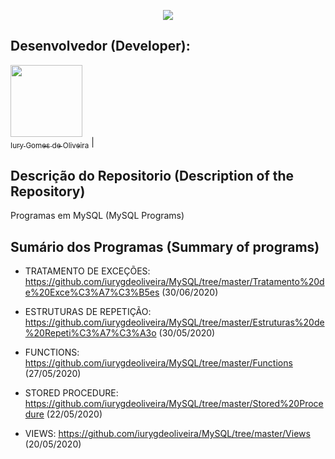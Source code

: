 <p align="center">
  <img src="https://github.com/iurygdeoliveira/MySQL/blob/master/Capa.png">
</p>

## Desenvolvedor (Developer):

[<img src="https://avatars3.githubusercontent.com/u/30157522?s=460&u=30d3397df3e4655b6fa8047ac27052569cf7db78&v=4" width=115><br><sub>Iury Gomes de Oliveira</sub>](https://github.com/iurygdeoliveira) |

## Descrição do Repositorio (Description of the Repository)

Programas em MySQL (MySQL Programs)

## Sumário dos Programas (Summary of programs)

- TRATAMENTO DE EXCEÇÕES: https://github.com/iurygdeoliveira/MySQL/tree/master/Tratamento%20de%20Exce%C3%A7%C3%B5es (30/06/2020)

- ESTRUTURAS DE REPETIÇÃO: https://github.com/iurygdeoliveira/MySQL/tree/master/Estruturas%20de%20Repeti%C3%A7%C3%A3o (30/05/2020)

- FUNCTIONS: https://github.com/iurygdeoliveira/MySQL/tree/master/Functions (27/05/2020)

- STORED PROCEDURE: https://github.com/iurygdeoliveira/MySQL/tree/master/Stored%20Procedure (22/05/2020)

- VIEWS: https://github.com/iurygdeoliveira/MySQL/tree/master/Views (20/05/2020)

